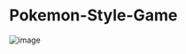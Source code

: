 # Pokemon-Style-Game
![image](https://user-images.githubusercontent.com/92833122/174637683-f68f99d4-c097-4e5d-87d3-010de8497b3f.png)
